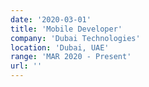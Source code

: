 ```yaml
---
date: '2020-03-01'
title: 'Mobile Developer'
company: 'Dubai Technologies'
location: 'Dubai, UAE'
range: 'MAR 2020 - Present'
url: ''
---
```

